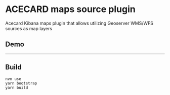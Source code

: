 # ACECARD maps source plugin

Acecard Kibana maps plugin that allows utilizing Geoserver WMS/WFS sources as map layers

## Demo


---

## Build

```
nvm use
yarn bootstrap
yarn build
```
